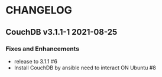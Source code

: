 # CHANGELOG

## CouchDB v3.1.1-1 2021-08-25
### Fixes and Enhancements
- release to 3.1.1 #6
- Install CouchDB by ansible need to interact ON Ubuntu #8